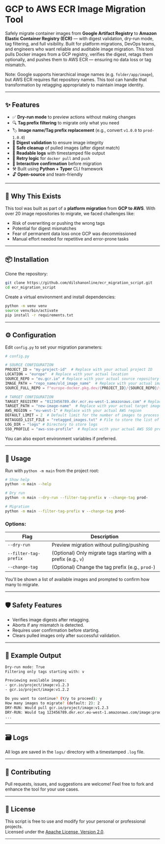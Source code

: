 # GCP to AWS ECR Image Migration Tool

Safely migrate container images from **Google Artifact Registry** to **Amazon Elastic Container Registry (ECR)** — with digest validation, dry-run mode, tag filtering, and full visibility. Built for platform migrations, DevOps teams, and engineers who want reliable and auditable image migration. This tool pulls Docker images from a GCP registry, verifies the digest, retags them optionally, and pushes them to AWS ECR — ensuring no data loss or tag mismatch.

Note: Google supports hierarchical image names (e.g. `folder/app/image`), but AWS ECR requires flat repository names. This tool can handle that transformation by retagging appropriately to maintain image identity.

---

## ✨ Features

- ✅ **Dry-run mode** to preview actions without making changes
- 🔍 **Tag prefix filtering** to migrate only what you need
- 🏷️ **Image name/Tag prefix replacement** (e.g., convert `v1.0.0` to `prod-1.0.0`)
- 🧪 **Digest validation** to ensure image integrity
- 🧀 **Safe cleanup** of pulled images (after digest match)
- 📜 **Readable logs** with timestamped file output
- 🔁 **Retry logic** for `docker pull` and `push`
- 👤 **Interactive confirmation** before migration
- ⚒️ Built using **Python + Typer** CLI framework
- 🔓 **Open-source** and team-friendly

---

## 🧠 Why This Exists

This tool was built as part of a **platform migration** from **GCP to AWS**. With over 20 image repositories to migrate, we faced challenges like:

- Risk of overwriting or pushing the wrong tags
- Potential for digest mismatches
- Fear of permanent data loss once GCP was decommissioned
- Manual effort needed for repetitive and error-prone tasks

---

## 📦 Installation

Clone the repository:

```bash
git clone https://github.com/dilshanonline/ecr_migration_script.git
cd ecr_migration_script
```

Create a virtual environment and install dependencies:

```bash
python -m venv venv
source venv/bin/activate
pip install -r requirements.txt
```

---

## ⚙️ Configuration

Edit `config.py` to set your migration parameters:

```python
# config.py

# SOURCE CONFIGURATION
PROJECT_ID = "my-project-id"  # Replace with your actual project ID
LOCATION = "europe"  # Replace with your actual location
SOURCE_REPO = "eu.gcr.io" # Replace with your actual source repository
IMAGE_PATH = "repo_name/old_image_name"  # Replace with your actual image path
SOURCE_FULL_REPO = f"europe-docker.pkg.dev/{PROJECT_ID}/{SOURCE_REPO}/{IMAGE_PATH}" # Replace with your actual full source repository

# TARGET CONFIGURATION
TARGET_REGISTRY = "0123456789.dkr.ecr.eu-west-1.amazonaws.com" # Replace with your actual target registry
TARGET_PATH = "new-image-name"  # Replace with your actual target image path
AWS_REGION = "eu-west-1" # Replace with your actual AWS region
DEFAULT_LIMIT = 2  # Default limit for the number of images to process
RETAGGED_LIST_FILE = "retagged_images.txt" # File to store the list of retagged images
LOG_DIR = "logs" # Directory to store logs
SSO_PROFILE = "aws-sso-profile"  # Replace with your actual AWS SSO profile name
```

You can also export environment variables if preferred.

---

## 🚀 Usage

Run with `python -m main` from the project root:

```bash
# Show help
python -m main --help
```

```bash
# Dry run
python -m main --dry-run --filter-tag-prefix v --change-tag prod-
```
```bash
# Migration
python -m main --filter-tag-prefix v --change-tag prod-
```

### Options:

| Flag                 | Description                                      |
|----------------------|--------------------------------------------------|
| `--dry-run`          | Preview migration without pulling/pushing       |
| `--filter-tag-prefix`| (Optional) Only migrate tags starting with a prefix (e.g., `v`) |
| `--change-tag`       | (Optional) Change the tag prefix (e.g., `prod-`)           |

You'll be shown a list of available images and prompted to confirm how many to migrate.

---

## 🛡️ Safety Features

- Verifies image digests after retagging.
- Aborts if any mismatch is detected.
- Requires user confirmation before starting.
- Clears pulled images only after successful validation.

---

## 📝 Example Output

```bash
Dry-run mode: True
Filtering only tags starting with: v

Previewing available images:
- gcr.io/project/image:v1.2.3
- gcr.io/project/image:v1.2.2

Do you want to continue? (Y/y to proceed): y
How many images to migrate? (default: 2): 2
DRY-RUN: Would pull gcr.io/project/image:v1.2.3
DRY-RUN: Would tag 123456789.dkr.ecr.eu-west-1.amazonaws.com/image:prod-1.2.3
...
```

---

## 🗃️ Logs

All logs are saved in the `logs/` directory with a timestamped `.log` file.

---

## 🤝 Contributing

Pull requests, issues, and suggestions are welcome! Feel free to fork and enhance the tool for your use cases.

---

## 🔑 License

This script is free to use and modify for your personal or professional projects.  
Licensed under the [Apache License, Version 2.0](LICENSE).

---


